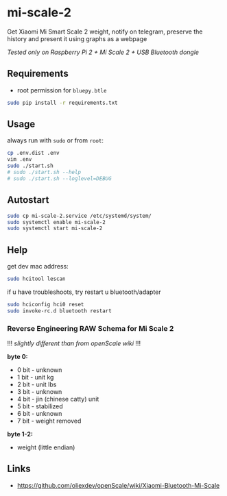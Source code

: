 # mi-scale-2

Get Xiaomi Mi Smart Scale 2 weight, notify on telegram, preserve the history and present it using graphs as a webpage

*Tested only on Raspberry Pi 2 + Mi Scale 2 + USB Bluetooth dongle*

## Requirements
- root permission for `bluepy.btle`

```bash
sudo pip install -r requirements.txt
```

## Usage

always run with `sudo` or from `root`:

```bash
cp .env.dist .env
vim .env
sudo ./start.sh
# sudo ./start.sh --help
# sudo ./start.sh --loglevel=DEBUG
```

## Autostart

```bash
sudo cp mi-scale-2.service /etc/systemd/system/
sudo systemctl enable mi-scale-2
sudo systemctl start mi-scale-2
```

## Help

get dev mac address:

```bash
sudo hcitool lescan
```

if u have troubleshoots, try restart u bluetooth/adapter

```bash
sudo hciconfig hci0 reset
sudo invoke-rc.d bluetooth restart
```

### Reverse Engineering RAW Schema for Mi Scale 2

!!! *slightly different than from openScale wiki* !!!

**byte 0:**

- 0 bit - unknown
- 1 bit - unit kg
- 2 bit - unit lbs
- 3 bit - unknown
- 4 bit - jin (chinese catty) unit
- 5 bit - stabilized
- 6 bit - unknown
- 7 bit - weight removed

**byte 1-2:**
 - weight (little endian)

## Links

 * https://github.com/oliexdev/openScale/wiki/Xiaomi-Bluetooth-Mi-Scale
